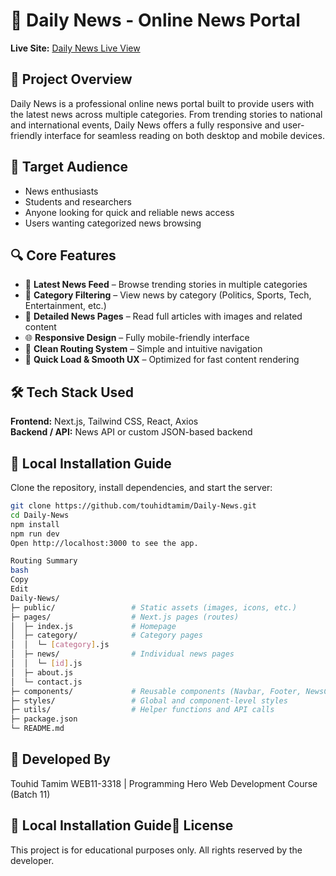 # 📰 Daily News - Online News Portal

**Live Site:** [Daily News Live View](https://test-daily-news.vercel.app/)

## 📝 Project Overview

Daily News is a professional online news portal built to provide users with the latest news across multiple categories. From trending stories to national and international events, Daily News offers a fully responsive and user-friendly interface for seamless reading on both desktop and mobile devices.

## 🎯 Target Audience

- News enthusiasts
- Students and researchers
- Anyone looking for quick and reliable news access
- Users wanting categorized news browsing

## 🔍 Core Features

- 📰 **Latest News Feed** – Browse trending stories in multiple categories
- 🔎 **Category Filtering** – View news by category (Politics, Sports, Tech, Entertainment, etc.)
- 📖 **Detailed News Pages** – Read full articles with images and related content
- 🌐 **Responsive Design** – Fully mobile-friendly interface
- 🔗 **Clean Routing System** – Simple and intuitive navigation
- 🔄 **Quick Load & Smooth UX** – Optimized for fast content rendering

## 🛠️ Tech Stack Used

**Frontend:** Next.js, Tailwind CSS, React, Axios  
**Backend / API:** News API or custom JSON-based backend

## 🧪 Local Installation Guide

Clone the repository, install dependencies, and start the server:

```bash
git clone https://github.com/touhidtamim/Daily-News.git
cd Daily-News
npm install
npm run dev
Open http://localhost:3000 to see the app.

Routing Summary
bash
Copy
Edit
Daily-News/
├─ public/                 # Static assets (images, icons, etc.)
├─ pages/                  # Next.js pages (routes)
│  ├─ index.js             # Homepage
│  ├─ category/            # Category pages
│  │  └─ [category].js
│  ├─ news/                # Individual news pages
│  │  └─ [id].js
│  ├─ about.js
│  └─ contact.js
├─ components/             # Reusable components (Navbar, Footer, NewsCard, etc.)
├─ styles/                 # Global and component-level styles
├─ utils/                  # Helper functions and API calls
├─ package.json
└─ README.md
```

## 👤 Developed By

Touhid Tamim
WEB11-3318 | Programming Hero Web Development Course (Batch 11)

## 🧪 Local Installation Guide📝 License

This project is for educational purposes only. All rights reserved by the developer.
